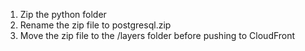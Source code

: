 1. Zip the python folder 
2. Rename the zip file to postgresql.zip
3. Move the zip file to the /layers folder before pushing to CloudFront